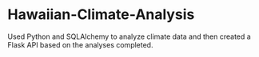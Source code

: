 # Hawaiian-Climate-Analysis
 Used Python and SQLAlchemy to analyze climate data and then created a Flask API based on the analyses completed.
